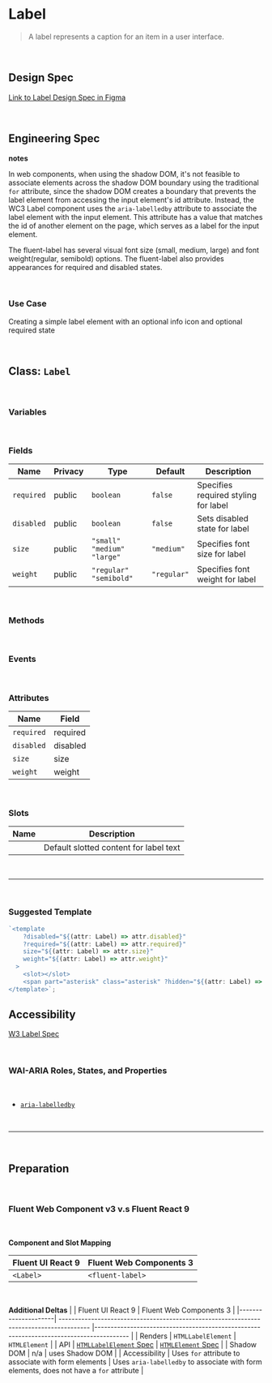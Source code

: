 # Label

> A label represents a caption for an item in a user interface.

<br />

## **Design Spec**

[Link to Label Design Spec in Figma](https://www.figma.com/file/jpWO2FMBefirTyThf5Rg2P/Label?node-id=2%3A476&t=QCdofuTbXkUjMS4d-0)

<br />

## **Engineering Spec**

**notes**

In web components, when using the shadow DOM, it's not feasible to associate elements across the shadow DOM boundary using the traditional `for` attribute, since the shadow DOM creates a boundary that prevents the label element from accessing the input element's id attribute. Instead, the WC3 Label component uses the `aria-labelledby` attribute to associate the label element with the input element. This attribute has a value that matches the id of another element on the page, which serves as a label for the input element.

The fluent-label has several visual font size (small, medium, large) and font weight(regular, semibold) options. The fluent-label also provides appearances for required and disabled states.

<br />

### Use Case

Creating a simple label element with an optional info icon and optional required state

<br />

## Class: `Label`

<br />

### **Variables**

<br />

### **Fields**

| Name       | Privacy | Type                           | Default     | Description                          |
| ---------- | ------- | ------------------------------ | ----------- | ------------------------------------ |
| `required` | public  | `boolean`                      | `false`     | Specifies required styling for label |
| `disabled` | public  | `boolean`                      | `false`     | Sets disabled state for label        |
| `size`     | public  | `"small"` `"medium"` `"large"` | `"medium"`  | Specifies font size for label        |
| `weight`   | public  | `"regular"` `"semibold"`       | `"regular"` | Specifies font weight for label      |

<br />

### **Methods**

<br />

### **Events**

<br />

### **Attributes**

| Name       | Field    |
| ---------- | -------- |
| `required` | required |
| `disabled` | disabled |
| `size`     | size     |
| `weight`   | weight   |

<br />

### **Slots**

| Name | Description                            |
| ---- | -------------------------------------- |
|      | Default slotted content for label text |

<br />
<hr />
<br />

### **Suggested Template**

```ts
`<template
    ?disabled="${(attr: Label) => attr.disabled}"
    ?required="${(attr: Label) => attr.required}"
    size="${(attr: Label) => attr.size}"
    weight="${(attr: Label) => attr.weight}"
  >
    <slot></slot>
    <span part="asterisk" class="asterisk" ?hidden="${(attr: Label) => !attr.required}">*</span>
</template>`;
```

## **Accessibility**

[W3 Label Spec](https://www.w3.org/WAI/tutorials/forms/labels/)

<br />

### **WAI-ARIA Roles, States, and Properties**

<br />

- [`aria-labelledby`](https://www.w3.org/TR/wai-aria-1.2/#aria-labelledby)

<br />
<hr />
<br />

## **Preparation**

<br />

### **Fluent Web Component v3 v.s Fluent React 9**

<br />

**Component and Slot Mapping**

| Fluent UI React 9 | Fluent Web Components 3 |
| ----------------- | ----------------------- |
| `<Label>`         | `<fluent-label>`        |

<br />

**Additional Deltas**
| | Fluent UI React 9 | Fluent Web Components 3 |
|---------------------| --------------------------------------------------------------------------------------- |---------------------------------------------------------------------------------------- |
| Renders | `HTMLLabelElement` | `HTMLElement` |
| API | [`HTMLLabelElement` Spec](https://developer.mozilla.org/en-US/docs/Web/API/HTMLLabelElement) | [`HTMLElement` Spec](https://developer.mozilla.org/en-US/docs/Web/API/HTMLElement) |
| Shadow DOM | n/a | uses Shadow DOM |
| Accessibility | Uses `for` attribute to associate with form elements | Uses `aria-labelledby` to associate with form elements, does not have a `for` attribute |
